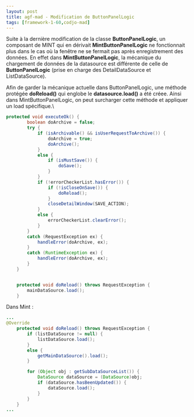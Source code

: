 ```yaml
---
layout: post
title: agf-mad - Modification de ButtonPanelLogic
tags: [framework-1-60,codjo-mad]
---
```

Suite à la dernière modification de la classe **ButtonPanelLogic**, un composant de MINT qui en dérivait **MintButtonPanelLogic** ne fonctionnait plus dans le cas où la fenêtre ne se fermait pas après enregistrement des données. En effet dans **MintButtonPanelLogic**, la mécanique du chargement de données de la datasource est différente de celle de **ButtonPanelLogic** (prise en charge des DetailDataSource et ListDataSource).

Afin de garder la mécanique actuelle dans ButtonPanelLogic, une méthode protégée **doReload()** qui englobe le **datasource.load()** a été créee. Ainsi dans MintButtonPanelLogic, on peut surcharger cette méthode et appliquer un load spécifique.\\

```title=ButtonPanelLogic.java
protected void executeOk() {
        boolean doArchive = false;
        try {
            if (isArchivable() && isUserRequestToArchive()) {
                doArchive = true;
                doArchive();
            }
            else {
                if (isMustSave()) {
                    doSave();
                }
            }
            if (!errorCheckerList.hasError()) {
                if (!isCloseOnSave()) {
                    doReload();
                }
                closeDetailWindow(SAVE_ACTION);
            }
            else {
                errorCheckerList.clearError();
            }
        }
        catch (RequestException ex) {
            handleError(doArchive, ex);
        }
        catch (RuntimeException ex) {
            handleError(doArchive, ex);
        }
    }


    protected void doReload() throws RequestException {
        mainDataSource.load();
    }
```

Dans Mint :
```title=MintButtonPanelLogic.java
...
@Override
    protected void doReload() throws RequestException {
        if (listDataSource != null) {
            listDataSource.load();
        }
        else {
            getMainDataSource().load();
        }

        for (Object obj : getSubDataSourceList()) {
            DataSource dataSource = (DataSource)obj;
            if (dataSource.hasBeenUpdated()) {
                dataSource.load();
            }
        }
    }
...
```